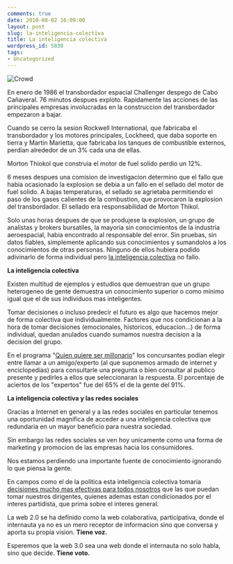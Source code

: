 ```yaml
---
comments: true
date: 2010-08-02 16:09:00
layout: post
slug: la-inteligencia-colectiva
title: La inteligencia colectiva
wordpress_id: 5838
tags:
- Uncategorized
---
```



    


![Crowd](http://blog.alvareznavarro.es/wp-content/uploads/2011/06/crowd-scaled600.jpg?w=300)








En enero de 1986 el transbordador espacial Challenger despego de Cabo Cañaveral.  76 minutos despues exploto.  Rapidamente las acciones de las principales empresas involucradas en la construccion del transbordador empezaron a bajar.




Cuando se cerro la sesion Rockwell International, que fabricaba el transbordador y los motores principales, Lockheed, que daba soporte en tierra y Martin Marietta, que fabricaba los tanques de combustible externos, perdian alrededor de un 3% cada una de ellas.




Morton Thiokol que construia el motor de fuel solido perdio un 12%.




6 meses despues una comision de investigacion determino que el fallo que habia ocasionado la explosion se debia a un fallo en el sellado del motor de fuel solido.  A bajas temperaturas, el sellado se agrietaba permitiendo el paso de los gases calientes de la combustion, que provocaron la explosion del transbordador.  El sellado era responsabilidad de Morton Thikol.




Solo unas horas despues de que se produjese la explosion, un grupo de analistas y brokers bursatiles, la mayoria sin conocimientos de la industria aeroespacial, habia encontrado al responsable del error.  Sin pruebas, sin datos fiables, simplemente aplicando sus conocimientos y sumandolos a los conocimientos de otras personas.  Ninguno de ellos hubiera podido adivinarlo de forma individual pero [la inteligencia colectiva](http://www.amazon.com/Wisdom-Crowds-James-Surowiecki/dp/0385721706) no fallo.




**La inteligencia colectiva**




Existen multitud de ejemplos y estudios que demuestran que un grupo heterogeneo de gente demuestra un conocimiento superior o como minimo igual que el de sus individuos mas inteligentes. 




Tomar decisiones o incluso predecir el futuro es algo que hacemos mejor de forma colectiva que individualmente.  Factores que nos condicionan a la hora de tomar decisiones (emocionales, historicos, educacion...) de forma individual, quedan anulados cuando sumamos nuestra decision a la decision del grupo.




En el programa "[Quien quiere ser millonario](http://es.wikipedia.org/wiki/%C2%BFQui%C3%A9n_quiere_ser_millonario%3F)" los concursantes podian elegir entre llamar a un amigo/experto (al que suponemos armado de internet y enciclopedias) para consultarle una pregunta o bien consultar al publico presente y pedirles a ellos que seleccionaran la respuesta.  El porcentaje de aciertos de los "expertos" fue del 65% el de la gente del 91%.




**La inteligencia colectiva y las redes sociales**




Gracias a Internet en general y a las redes sociales en particular tenemos una oportunidad magnifica de acceder a una inteligencia colectiva que redundaria en un mayor beneficio para nuestra sociedad. 




Sin embargo las redes sociales se ven hoy unicamente como una forma de marketing y promocion de las empresas hacia los consumidores.




Nos estamos perdiendo una importante fuente de conocimiento ignorando lo que piensa la gente. 




En campos como el de la politica esta inteligencia colectiva tomaria [decisiones mucho mas efectivas para todos nosotros](http://partidodeinternet.es/) que las que puedan tomar nuestros dirigentes, quienes ademas estan condicionados por el interes partidista, que prima sobre el interes general.




La web 2.0 se ha definido como la web colaborativa, participativa, donde el internauta ya no es un mero receptor de informacion sino que conversa y aporta su propia vision.  **Tiene voz.**




Esperemos que la web 3.0 sea una web donde el internauta no solo habla, sino que decide.  **Tiene voto.**


  

